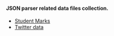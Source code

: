 #### JSON parser related data files collection.

 - [Student Marks](./json/students)
 - [Twitter data](./json/twitter) 
